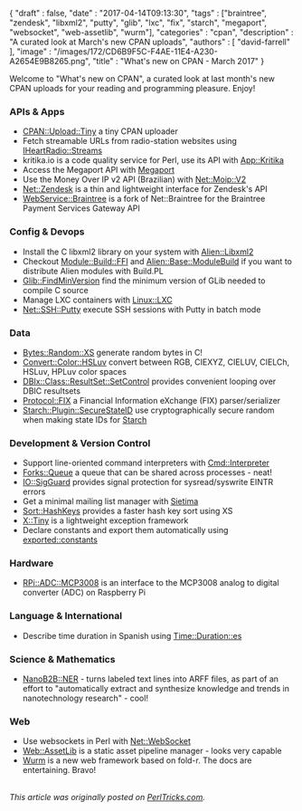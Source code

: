 {
   "draft" : false,
   "date" : "2017-04-14T09:13:30",
   "tags" : ["braintree", "zendesk", "libxml2", "putty", "glib", "lxc", "fix", "starch", "megaport", "websocket", "web-assetlib", "wurm"],
   "categories" : "cpan",
   "description" : "A curated look at March's new CPAN uploads",
   "authors" : [
      "david-farrell"
   ],
   "image" : "/images/172/CD6B9F5C-F4AE-11E4-A230-A2654E9B8265.png",
   "title" : "What's new on CPAN - March 2017"
}


Welcome to "What's new on CPAN", a curated look at last month's new CPAN uploads for your reading and programming pleasure. Enjoy!

### APIs & Apps
* [CPAN::Upload::Tiny](https://metacpan.org/pod/CPAN::Upload::Tiny) a tiny CPAN uploader
* Fetch streamable URLs from radio-station websites using [IHeartRadio::Streams](https://metacpan.org/pod/IHeartRadio::Streams)
* kritika.io is a code quality service for Perl, use its API with [App::Kritika](https://metacpan.org/pod/distribution/App-Kritika/script/kritika)
* Access the Megaport API with [Megaport](https://metacpan.org/pod/Megaport)
* Use the Money Over IP v2 API (Brazilian) with [Net::Moip::V2](https://metacpan.org/pod/Net::Moip::V2)
* [Net::Zendesk](https://metacpan.org/pod/Net::Zendesk) is a thin and lightweight interface for Zendesk's API
* [WebService::Braintree](https://metacpan.org/pod/WebService::Braintree) is a fork of Net::Braintree for the Braintree Payment Services Gateway API


### Config & Devops
* Install the C libxml2 library on your system with [Alien::Libxml2](https://metacpan.org/pod/Alien::Libxml2)
* Checkout [Module::Build::FFI](https://metacpan.org/pod/Module::Build::FFI) and [Alien::Base::ModuleBuild](https://metacpan.org/pod/Alien::Base::ModuleBuild) if you want to distribute Alien modules with Build.PL
* [Glib::FindMinVersion](https://metacpan.org/pod/Glib::FindMinVersion) find the minimum version of GLib needed to compile C source
* Manage LXC containers with [Linux::LXC](https://metacpan.org/pod/Linux::LXC)
* [Net::SSH::Putty](https://metacpan.org/pod/Net::SSH::Putty) execute SSH sessions with Putty in batch mode


### Data
* [Bytes::Random::XS](https://metacpan.org/pod/Bytes::Random::XS) generate random bytes in C!
* [Convert::Color::HSLuv](https://metacpan.org/pod/Convert::Color::HSLuv) convert between RGB, CIEXYZ, CIELUV, CIELCh, HSLuv, HPLuv color spaces
* [DBIx::Class::ResultSet::SetControl](https://metacpan.org/pod/DBIx::Class::ResultSet::SetControl) provides convenient looping over DBIC resultsets
* [Protocol::FIX](https://metacpan.org/pod/Protocol::FIX) a Financial Information eXchange (FIX) parser/serializer
* [Starch::Plugin::SecureStateID](https://metacpan.org/pod/Starch::Plugin::SecureStateID) use cryptographically secure random when making state IDs for [Starch](https://metacpan.org/pod/Starch)


### Development & Version Control
* Support line-oriented command interpreters with [Cmd::Interpreter](https://metacpan.org/pod/Cmd::Interpreter)
* [Forks::Queue](https://metacpan.org/pod/Forks::Queue)  a queue that can be shared across processes - neat!
* [IO::SigGuard](https://metacpan.org/pod/IO::SigGuard) provides signal protection for sysread/syswrite EINTR errors
* Get a minimal mailing list manager with [Sietima](https://metacpan.org/pod/Sietima)
* [Sort::HashKeys](https://metacpan.org/pod/Sort::HashKeys) provides a faster hash key sort using XS
* [X::Tiny](https://metacpan.org/pod/X::Tiny) is a lightweight exception framework
* Declare constants and export them automatically using [exported::constants](https://metacpan.org/pod/exported::constants)


### Hardware
* [RPi::ADC::MCP3008](https://metacpan.org/pod/RPi::ADC::MCP3008) is an interface to the MCP3008 analog to digital converter (ADC) on Raspberry Pi


### Language & International
* Describe time duration in Spanish using [Time::Duration::es](https://metacpan.org/pod/Time::Duration::es)


### Science & Mathematics
* [NanoB2B::NER](https://metacpan.org/pod/NanoB2B::NER) - turns labeled text lines into ARFF files, as part of an effort to "automatically extract and synthesize knowledge and trends in nanotechnology research" - cool!


### Web
* Use websockets in Perl with [Net::WebSocket](https://metacpan.org/pod/Net::WebSocket)
* [Web::AssetLib](https://metacpan.org/pod/Web::AssetLib) is a static asset pipeline manager - looks very capable
* [Wurm](https://metacpan.org/pod/Wurm) is a new web framework based on fold-r. The docs are entertaining. Bravo!

\
*This article was originally posted on [PerlTricks.com](http://perltricks.com).*
